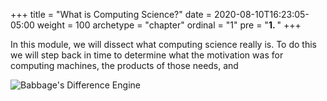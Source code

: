 +++
title = "What is Computing Science?"
date = 2020-08-10T16:23:05-05:00
weight = 100
archetype = "chapter"
ordinal = "1"
pre = "<b>1. </b>"
+++


In this module, we will dissect what computing science really is. To do this we will step back in time to determine what the motivation was for computing machines, the products of those needs, and 

![Babbage's Difference Engine](https://upload.wikimedia.org/wikipedia/commons/thumb/6/6a/LondonScienceMuseumsReplicaDifferenceEngine.jpg/640px-LondonScienceMuseumsReplicaDifferenceEngine.jpg)
